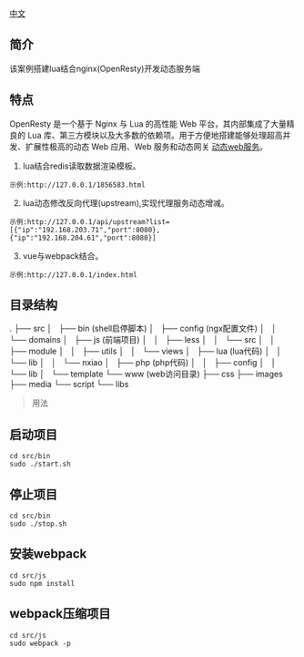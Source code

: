 [中文](https://github.com/ningxiao/www.vue.com)

## 简介

该案例搭建lua结合nginx(OpenResty)开发动态服务端

## 特点

OpenResty 是一个基于 Nginx 与 Lua 的高性能 Web 平台，其内部集成了大量精良的 Lua 库、第三方模块以及大多数的依赖项。用于方便地搭建能够处理超高并发、扩展性极高的动态 Web 应用、Web 服务和动态网关 [动态web服务](https://openresty.org/cn/)。

1. lua结合redis读取数据渲染模板。 

```
示例:http://127.0.0.1/1856583.html
```
2. lua动态修改反向代理(upstream),实现代理服务动态增减。

```
示例:http://127.0.0.1/api/upstream?list=[{"ip":"192.168.203.71","port":8080},{"ip":"192.168.204.61","port":8080}]
```
3. vue与webpack结合。 

```
示例:http://127.0.0.1/index.html
```

## 目录结构
.
├── src
│   ├── bin (shell启停脚本)
│   ├── config (ngx配置文件)
│   │   └── domains
│   ├── js (前端项目)
│   │   ├── less
│   │   └── src
│   │       ├── module
│   │       ├── utils
│   │       └── views
│   ├── lua (lua代码)
│   │   └── lib
│   │       └── nxiao
│   ├── php (php代码)
│   │   ├── config
│   │   └── lib
│   └── template
└── www (web访问目录)
    ├── css
    ├── images
    ├── media
    └── script
        └── libs

> 用法

## 启动项目
```
cd src/bin
sudo ./start.sh
```
## 停止项目
```
cd src/bin
sudo ./stop.sh
```
## 安装webpack
```
cd src/js
sudo npm install
```
## webpack压缩项目
```
cd src/js
sudo webpack -p
```